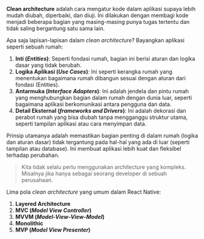 **Clean architecture** adalah cara mengatur kode dalam aplikasi supaya lebih mudah diubah, diperbaiki, dan diuji. Ini dilakukan dengan membagi kode menjadi beberapa bagian yang masing-masing punya tugas tertentu dan tidak saling bergantung satu sama lain.

Apa saja lapisan-lapisan dalam _clean architecture_? Bayangkan aplikasi seperti sebuah rumah:

1. **Inti (_Entities_)**: Seperti fondasi rumah, bagian ini berisi aturan dan logika dasar yang tidak berubah.
2. **Logika Aplikasi (_Use Cases_)**: Ini seperti kerangka rumah yang menentukan bagaimana rumah dibangun sesuai dengan aturan dari fondasi (Entities).
3. **Antarmuka (_Interface Adapters_)**: Ini adalah jendela dan pintu rumah yang menghubungkan bagian dalam rumah dengan dunia luar, seperti bagaimana aplikasi berkomunikasi antara pengguna dan data.
4. **Detail Eksternal (_frameworks and Drivers_)**: Ini adalah dekorasi dan perabot rumah yang bisa diubah tanpa mengganggu struktur utama, seperti tampilan aplikasi atau cara menyimpan data.

Prinsip utamanya adalah memastikan bagian penting di dalam rumah (logika dan aturan dasar) tidak tergantung pada hal-hal yang ada di luar (seperti tampilan atau database). Ini membuat aplikasi lebih kuat dan fleksibel terhadap perubahan.

> Kita tidak selalu perlu menggunakan architecture yang kompleks. Misalnya jika hanya sebagai seorang developer di sebuah perusahaan.

Lima pola _clean architecture_ yang umum dalam React Native:

1. **Layered Architecture**
2. **MVC (_Model View Controller_)**
3. **MVVM (_Model-View-View-Model_)**
4. **Monolithic**
5. **MVP (_Model View Presenter_)**
